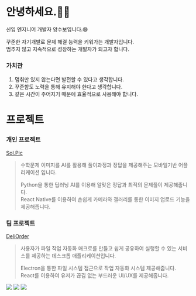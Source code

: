 # 안녕하세요.🙇‍♂️
신입 엔지니어 개발자 양수보입니다.😄

꾸준한 자기개발로 문제 해결 능력을 키워가는 개발자입니다.<br>
멈추지 않고 지속적으로 성장하는 개발자가 되고자 합니다.

### 가치관
1. 멈춰만 있지 않는다면 발전할 수 있다고 생각합니다.
2. 꾸준함도 노력을 통해 유지해야 한다고 생각합니다.
3. 같은 시간이 주어지기 때문에 효율적으로 사용해야 합니다.

# 프로젝트
### 개인 프로젝트
[Sol.Pic](https://github.com/SolPict/SolPic-client) <br>
> 수학문제 이미지를 AI를 활용해 풀이과정과 정답을 제공해주는 모바일기반 어플리케이션 입니다.
>
> Python을 통한 딥러닝 AI를 이용해 알맞은 정답과 최적의 문제풀이 제공해줍니다. <br>
> React Native를 이용하여 손쉽게 카메라와 갤러리를 통한 이미지 업로드 기능을 제공해줍니다.
 
### 팀 프로젝트

[DeliOrder](https://github.com/DeliOrder/DeliOrder-Client) <br>
> 사용자가 파일 작업 자동화 매크로를 만들고 쉽게 공유하여 실행할 수 있는 서비스를 제공하는 데스크톱 애플리케이션입니다.
>
> Electron을 통한 파일 시스템 접근으로 작업 자동화 시스템 제공해줍니다. <br>
> React를 이용하여 유저가 끊김 없는 부드러운 UI/UX를 제공해줍니다.
    

  <a href="mailto:subo.developer@gmail.com"><img src="https://img.shields.io/badge/Gmail-d14836?style=flat-square&logo=Gmail&logoColor=white&link=ies041196@gmail.com"/></a>
  <a href="https://catnip-puppy-52c.notion.site/Subo-s-12c7604d886e8076bf43df3c2826888b?pvs=4"><img src="https://img.shields.io/badge/Notion-ffffff?style=flat-square&logo=notion&logoColor=black"/></a>
    <a href="https://medium.com/@sheeep555"><img src="https://img.shields.io/badge/Medium-000000?style=flat-square&logo=Medium&logoColor=white"/></a>


<!--
**Farmer15/farmer15** is a ✨ _special_ ✨ repository because its `README.md` (this file) appears on your GitHub profile.

Here are some ideas to get you started:

- 🔭 I’m currently working on ...
- 🌱 I’m currently learning ...
- 👯 I’m looking to collaborate on ...
- 🤔 I’m looking for help with ...
- 💬 Ask me about ...
- 📫 How to reach me: ...
- 😄 Pronouns: ...
- ⚡ Fun fact: ...
-->
